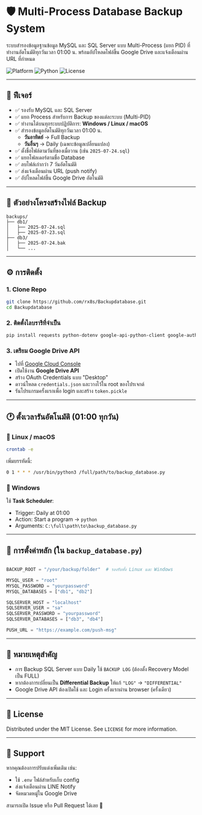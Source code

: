 # 🛡️ Multi-Process Database Backup System

ระบบสำรองข้อมูลฐานข้อมูล MySQL และ SQL Server แบบ Multi-Process (แยก PID) ที่ทำงานอัตโนมัติทุกวันเวลา 01:00 น. พร้อมอัปโหลดไฟล์ขึ้น Google Drive และแจ้งเตือนผ่าน URL ที่กำหนด

![Platform](https://img.shields.io/badge/platform-Windows%20%7C%20Linux%20%7C%20macOS-blue)
![Python](https://img.shields.io/badge/python-3.7%2B-green)
![License](https://img.shields.io/badge/license-MIT-brightgreen)

---

## 🚀 ฟีเจอร์

- ✅ รองรับ MySQL และ SQL Server
- ✅ แยก Process สำหรับการ Backup ของแต่ละระบบ (Multi-PID)
- ✅ ทำงานได้บนทุกระบบปฏิบัติการ: **Windows / Linux / macOS**
- ✅ สำรองข้อมูลอัตโนมัติทุกวันเวลา 01:00 น.
  - **วันอาทิตย์** → Full Backup
  - **วันอื่นๆ** → Daily (เฉพาะข้อมูลเปลี่ยนแปลง)
- ✅ ตั้งชื่อไฟล์ตามวันที่ของเมื่อวาน (เช่น `2025-07-24.sql`)
- ✅ แยกโฟลเดอร์ตามชื่อ Database
- ✅ ลบไฟล์เก่ากว่า 7 วันอัตโนมัติ
- ✅ ส่งแจ้งเตือนผ่าน URL (push notify)
- ✅ อัปโหลดไฟล์ขึ้น Google Drive อัตโนมัติ

---

## 📂 ตัวอย่างโครงสร้างไฟล์ Backup

```
backups/
├── db1/
│   ├── 2025-07-24.sql
│   ├── 2025-07-23.sql
├── db3/
│   ├── 2025-07-24.bak
│   └── ...
```

---

## ⚙️ การติดตั้ง

### 1. Clone Repo

```bash
git clone https://github.com/rx8s/Backupdatabase.git
cd Backupdatabase
```

### 2. ติดตั้งไลบรารีที่จำเป็น

```bash
pip install requests python-dotenv google-api-python-client google-auth-httplib2 google-auth-oauthlib
```
### 3. เตรียม Google Drive API

- ไปที่ [Google Cloud Console](https://console.cloud.google.com/)
- เปิดใช้งาน **Google Drive API**
- สร้าง OAuth Credentials แบบ "Desktop"
- ดาวน์โหลด `credentials.json` และวางไว้ใน root ของโปรเจกต์
- รันโปรแกรมครั้งแรกเพื่อ login และสร้าง `token.pickle`

---

## 🕐 ตั้งเวลารันอัตโนมัติ (01:00 ทุกวัน)

### 📌 Linux / macOS

```bash
crontab -e
```

เพิ่มบรรทัดนี้:

```bash
0 1 * * * /usr/bin/python3 /full/path/to/backup_database.py
```

### 📌 Windows

ใช้ **Task Scheduler**:
- Trigger: Daily at 01:00
- Action: Start a program → `python`
- Arguments: `C:\full\path\to\backup_database.py`

---

## 🔧 การตั้งค่าหลัก (ใน `backup_database.py`)

```python

BACKUP_ROOT = "/your/backup/folder"  # รองรับทั้ง Linux และ Windows

MYSQL_USER = "root"
MYSQL_PASSWORD = "yourpassword"
MYSQL_DATABASES = ["db1", "db2"]

SQLSERVER_HOST = "localhost"
SQLSERVER_USER = "sa"
SQLSERVER_PASSWORD = "yourpassword"
SQLSERVER_DATABASES = ["db3", "db4"]

PUSH_URL = "https://example.com/push-msg"

```

---

## 🧠 หมายเหตุสำคัญ

- การ Backup SQL Server แบบ Daily ใช้ `BACKUP LOG` (ต้องตั้ง Recovery Model เป็น FULL)
- หากต้องการเปลี่ยนเป็น **Differential Backup** ให้แก้ `"LOG"` → `"DIFFERENTIAL"`
- Google Drive API ต้องเปิดใช้ และ Login ครั้งแรกผ่าน browser (ครั้งเดียว)

---

## 📜 License

Distributed under the MIT License. See `LICENSE` for more information.

---

## 🙋 Support

หากคุณต้องการปรับแต่งเพิ่มเติม เช่น:
- ใช้ `.env` ไฟล์สำหรับเก็บ config
- ส่งแจ้งเตือนผ่าน LINE Notify
- จัดหมวดหมู่ใน Google Drive

สามารถเปิด Issue หรือ Pull Request ได้เลย 🙌
